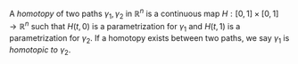 A *homotopy* of two paths $\gamma_1, \gamma_2$ in $\mathbb{R}^n$ is a continuous map $H: [0, 1] \times [0, 1] \to \mathbb{R}^n$ such that $H(t, 0)$ is a parametrization for $\gamma_1$ and $H(t, 1)$ is a parametrization for $\gamma_2$. If a homotopy exists between two paths, we say $\gamma_1$ is *homotopic to* $\gamma_2$.

